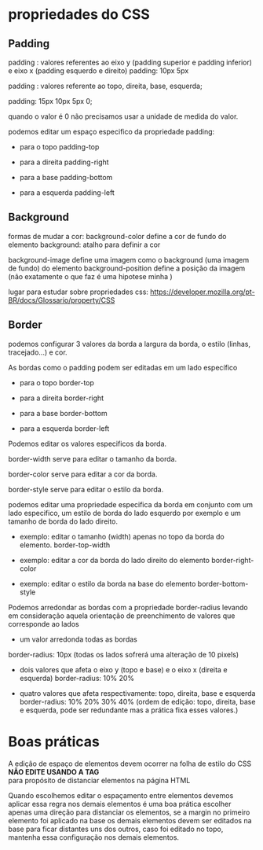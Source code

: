 # propriedades do CSS

## Padding

padding : valores referentes ao eixo y (padding superior e padding inferior) e eixo x (padding esquerdo e direito)
padding: 10px 5px

padding : valores referente ao topo, direita, base, esquerda;

padding: 15px 10px 5px 0;

quando o valor é 0 não precisamos usar a unidade de medida do valor.

podemos editar um espaço especifico da propriedade padding:
- para o topo 
padding-top

- para a direita
padding-right

- para a base
padding-bottom

- para a esquerda
padding-left

## Background

formas de mudar a cor:
background-color define a cor de fundo do elemento 
background: atalho para definir a cor

background-image define uma imagem como o background (uma imagem de fundo) do elemento
background-position define a posição da imagem (não exatamente o que faz é uma hipotese minha   )

lugar para estudar sobre propriedades css: https://developer.mozilla.org/pt-BR/docs/Glossario/property/CSS

## Border

podemos configurar 3 valores da borda a largura da borda, o estilo (linhas, tracejado...) e cor.

As bordas como o padding podem ser editadas em um lado específico 

- para o topo 
border-top

- para a direita
border-right

- para a base
border-bottom

- para a esquerda
border-left

Podemos editar os valores especificos da borda.

border-width serve para editar o tamanho da borda.

border-color serve para editar a cor da borda.

border-style serve para editar o estilo da borda.

podemos editar uma propriedade especifica da borda em conjunto com um lado especifico, um estilo de borda do lado esquerdo por exemplo e um tamanho de borda do lado direito.

- exemplo: editar o tamanho (width) apenas no topo da borda do elemento.
border-top-width

- exemplo: editar a cor da borda do lado direito do elemento
border-right-color 

- exemplo: editar o estilo da borda na base do elemento
border-bottom-style

Podemos arredondar as bordas com a propriedade border-radius levando em consideração aquela orientação de preenchimento de valores que corresponde ao lados 

- um valor arredonda todas as bordas

border-radius: 10px (todas os lados sofrerá uma alteração de 10 pixels)

- dois valores que afeta o eixo y (topo e base) e o eixo x (direita e esquerda)
border-radius: 10% 20%

- quatro valores que afeta respectivamente: topo, direita, base e esquerda
border-radius: 10% 20% 30% 40% (ordem de edição: topo, direita, base e esquerda, pode ser redundante mas a prática fixa esses valores.)

# Boas práticas

A edição de espaço de elementos devem ocorrer na folha de estilo do CSS **NÃO EDITE USANDO A TAG <BR />** para propósito de distanciar elementos na página HTML

Quando escolhemos editar o espaçamento entre elementos devemos aplicar essa regra nos demais elementos é uma boa prática escolher apenas uma direção para distanciar os elementos, se a margin no primeiro elemento foi aplicado na base os demais elementos devem ser editados na base para ficar distantes uns dos outros, caso foi editado no topo, mantenha essa configuração nos demais elementos.




